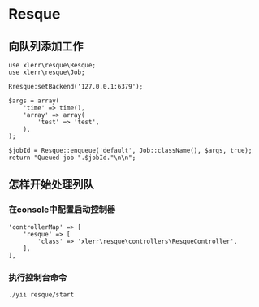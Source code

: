 Resque
=======================================

## 向队列添加工作 ##
	use xlerr\resque\Resque;
	use xlerr\resque\Job;
	 
	Rresque:setBackend('127.0.0.1:6379');
	
	$args = array(
		'time' => time(),
		'array' => array(
			'test' => 'test',
		),
	);
	
	$jobId = Resque::enqueue('default', Job::className(), $args, true);
	return "Queued job ".$jobId."\n\n";


## 怎样开始处理列队 ##

### 在console中配置启动控制器 ###
	'controllerMap' => [
		'resque' => [
			'class' => 'xlerr\resque\controllers\ResqueController',
		],
	],

### 执行控制台命令 ###
	./yii resque/start
